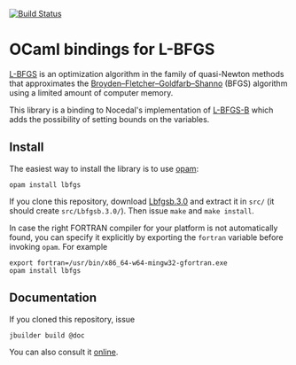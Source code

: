 [![Build Status](https://travis-ci.org/Chris00/L-BFGS-ocaml.svg?branch=master)](https://travis-ci.org/Chris00/L-BFGS-ocaml)

OCaml bindings for L-BFGS
=========================

[L-BFGS](https://en.wikipedia.org/wiki/Limited-memory_BFGS) is an
optimization algorithm in the family of quasi-Newton methods that
approximates the
[Broyden–Fletcher–Goldfarb–Shanno](https://en.wikipedia.org/wiki/Broyden%E2%80%93Fletcher%E2%80%93Goldfarb%E2%80%93Shanno_algorithm)
(BFGS) algorithm using a limited amount of computer memory.

This library is a binding to Nocedal's implementation of
[L-BFGS-B](http://users.eecs.northwestern.edu/~nocedal/lbfgsb.html)
which adds the possibility of setting bounds on the variables.

Install
-------

The easiest way to install the library is to use
[opam](https://opam.ocaml.org/):

    opam install lbfgs

If you clone this repository, download
[Lbfgsb.3.0](http://users.iems.northwestern.edu/~nocedal/Software/Lbfgsb.3.0.tar.gz)
and extract it in `src/` (it should create `src/Lbfgsb.3.0/`).
Then issue `make` and `make install`.

In case the right FORTRAN compiler for your platform is not
automatically found, you can specify it explicitly by exporting the
`fortran` variable before invoking `opam`.  For example

    export fortran=/usr/bin/x86_64-w64-mingw32-gfortran.exe
    opam install lbfgs


Documentation
-------------

If you cloned this repository, issue

    jbuilder build @doc

You can also consult it
[online](https://Chris00.github.io/L-BFGS-ocaml/doc).
